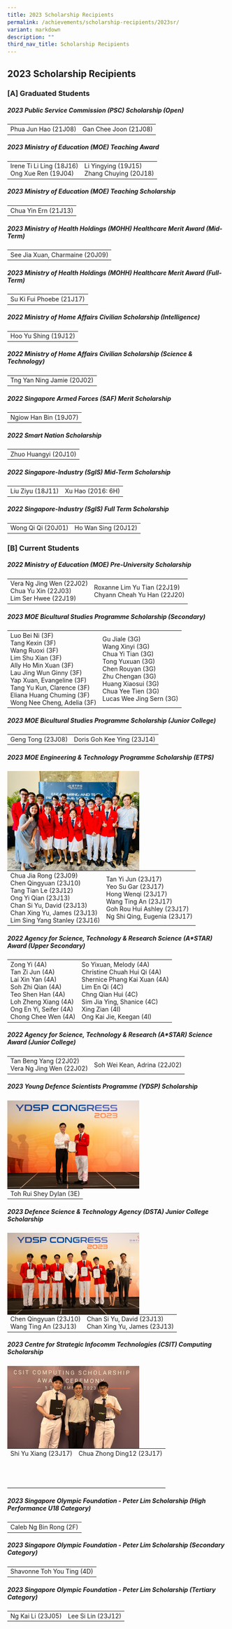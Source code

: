 ```yaml
---
title: 2023 Scholarship Recipients
permalink: /achievements/scholarship-recipients/2023sr/
variant: markdown
description: ""
third_nav_title: Scholarship Recipients
---
```

## 2023 Scholarship Recipients

### [A] Graduated Students

##### 2023 Public Service Commission (PSC) Scholarship (Open)

|  |  |
|---|---|
| Phua Jun Hao (21J08) <br> | Gan Chee Joon (21J08) <br> |  
  
##### 2023 Ministry of Education (MOE) Teaching Award  

|  |  |
|---|---|
| Irene Ti Li Ling (18J16) <br> Ong Xue Ren (19J04) |  Li Yingying (19J15) <br> Zhang Chuying (20J18) <br> |  
  
##### 2023 Ministry of Education (MOE) Teaching Scholarship 

|  |
|---|
| Chua Yin Ern (21J13) <br> |  
  
##### 2023 Ministry of Health Holdings (MOHH) Healthcare Merit Award (Mid-Term)

|  |
|---|
| See Jia Xuan, Charmaine (20J09) <br> |  
  
##### 2023 Ministry of Health Holdings (MOHH) Healthcare Merit Award (Full-Term)

|  |
|---|
| Su Ki Fui Phoebe (21J17) <br> |  
  
##### 2022 Ministry of Home Affairs Civilian Scholarship (Intelligence) 

|  |
|---|
| Hoo Yu Shing (19J12) <br> |  
  
##### 2022 Ministry of Home Affairs Civilian Scholarship (Science &amp; Technology)

|  |
|---|
| Tng Yan Ning Jamie (20J02) <br> |
  
##### 2022 Singapore Armed Forces (SAF) Merit Scholarship

|  |
|---|
| Ngiow Han Bin (19J07) <br> |
  
##### 2022 Smart Nation Scholarship

|  |
|---|
| Zhuo Huangyi (20J10) <br> |
  
##### 2022 Singapore-Industry (SgIS) Mid-Term Scholarship

|  |  |
|---|---|
| Liu Ziyu (18J11) <br> | Xu Hao (2016: 6H) <br> |  
  
##### 2022 Singapore-Industry (SgIS) Full Term Scholarship

|  |  |
|---|---|
| Wong Qi Qi (20J01) <br> | Ho Wan Sing (20J12) <br> |

### [B] Current Students

##### 2022 Ministry of Education (MOE) Pre-University Scholarship  

|  |  |
|---|---|
| Vera Ng Jing Wen (22J02) <br> Chua Yu Xin (22J03) <br> Lim Ser Hwee (22J19) <br> | Roxanne Lim Yu Tian (22J19) <br> Chyann Cheah Yu Han (22J20) <br> |

##### 2023 MOE Bicultural Studies Programme Scholarship (Secondary)  

|  |  |
|---|---|
| Luo Bei Ni (3F) <br> Tang Kexin (3F) <br> Wang Ruoxi (3F) <br> Lim Shu Xian (3F) <br> Ally Ho Min Xuan (3F) <br> Lau Jing Wun Ginny (3F) <br> Yap Xuan, Evangeline (3F) <br> Tang Yu Kun, Clarence (3F) <br> Eliana Huang Chuming (3F) <br> Wong Nee Cheng, Adelia (3F) <br> | Gu Jiale (3G) <br> Wang Xinyi (3G) <br> Chua Yi Tian (3G) <br> Tong Yuxuan (3G) <br> Chen Rouyan (3G) <br> Zhu Chengan (3G) <br> Huang Xiaosui (3G) <br> Chua Yee Tien (3G) <br> Lucas Wee Jing Sern (3G) <br> |  
  
##### 2023 MOE Bicultural Studies Programme Scholarship (Junior College)  

|  |  |
|---|---|
| Geng Tong (23J08) <br> | Doris Goh Kee Ying (23J14) <br> |

##### 2023 MOE Engineering &amp; Technology Programme Scholarship (ETPS)

<img src="/images/2023/Achievements/2023_MOE_ETPS.JPG" style="width:60%" align="left">

|  |  |
|---|---|
| Chua Jia Rong (23J09) <br> Chen Qingyuan (23J10) <br> Tang Tian Le (23J12) <br> Ong Yi Qian (23J13) <br> Chan Si Yu, David (23J13) <br> Chan Xing Yu, James (23J13) <br> Lim Sing Yang Stanley (23J16) <br> | Tan Yi Jun (23J17) <br> Yeo Su Gar (23J17) <br> Hong Wenqi (23J17) <br> Wang Ting An (23J17) <br> Goh Rou Hui Ashley (23J17) <br> Ng Shi Qing, Eugenia (23J17) <br> |

##### 2022 Agency for Science, Technology &amp; Research Science (A*STAR) Award (Upper Secondary)

|  |  |
|---|---|
| Zong Yi (4A) <br> Tan Zi Jun (4A) <br> Lai Xin Yan (4A) <br> Soh Zhi Qian (4A) <br> Teo Shen Han (4A) <br> Loh Zheng Xiang (4A) <br> Ong En Yi, Seifer (4A) <br> Chong Chee Wen (4A) <br> | So Yixuan, Melody (4A) <br> Christine Chuah Hui Qi (4A) <br> Shernice Phang Kai Xuan (4A) <br> Lim En Qi (4C) <br> Chng Qian Hui (4C) <br> Sim Jia Ying, Shanice (4C) <br> Xing Zian (4I) <br> Ong Kai Jie, Keegan (4I) <br> |

##### 2022 Agency for Science, Technology &amp; Research (A*STAR) Science Award (Junior College)

|  |  |
|---|---|
| Tan Beng Yang (22J02) <br> Vera Ng Jing Wen (22J02) <br> | Soh Wei Kean, Adrina (22J02) <br> |

##### 2023 Young Defence Scientists Programme (YDSP) Scholarship

<img src="/images/2023/Achievements/2023_YDSP_Scholarship.jpg" style="width:60%" align="left"> <br>

|  |
|---|
| Toh Rui Shey Dylan (3E) <br> | <br>

##### 2023 Defence Science &amp; Technology Agency (DSTA) Junior College Scholarship

<img src="/images/2023/Achievements/2023_DSTA_Scholarship.jpg" style="width:60%" align="left"> <br>

|  |  |
|---|---|
| Chen Qingyuan (23J10) <br> Wang Ting An (23J13) <br> | Chan Si Yu, David (23J13) <br> Chan Xing Yu, James (23J13) <br> |

##### 2023 Centre for Strategic Infocomm Technologies (CSIT) Computing Scholarship

<img src="/images/2023/Achievements/2023_CSIT_Scholarship.JPG" style="width:60%" align="left">

|  |  |
|---|---|
| Shi Yu Xiang (23J17) <br> | Chua Zhong Ding12 (23J17) <br> |
| <br> | <br> |
| <br> | <br> |
| <br> | <br> |

##### 2023 Singapore Olympic Foundation - Peter Lim Scholarship (High Performance U18 Category)  

|  |
|---|
| Caleb Ng Bin Rong (2F) <br> |

##### 2023 Singapore Olympic Foundation - Peter Lim Scholarship (Secondary Category)  

|  |
|---|
| Shavonne Toh You Ting (4D) <br> |  
  
##### 2023 Singapore Olympic Foundation - Peter Lim Scholarship (Tertiary Category)  

|  |  |
|---|---|
| Ng Kai Li (23J05) <br> | Lee Si Lin (23J12) <br> |